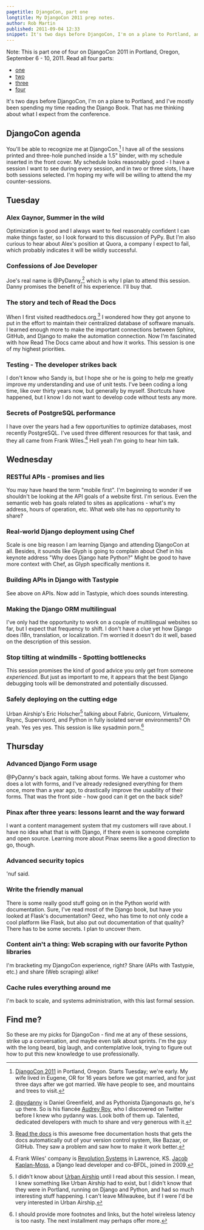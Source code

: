 ```yaml
---
pagetitle: DjangoCon, part one
longtitle: My DjangoCon 2011 prep notes.
author: Rob Martin
published: 2011-09-04 12:33
snippet: It's two days before DjangoCon, I'm on a plane to Portland, and I've mostly been spending my time reading the Django Book. That has me thinking about what I expect from the conference.
---
```


Note: This is part one of four on DjangoCon 2011 in Portland, Oregon, September 6 - 10, 2011. Read all four parts:

  * [one][djone]
  * [two][djtwo]
  * [three][djthree]
  * [four][djfour]

[djone]: /articles/djangocon-part-one
[djtwo]: /articles/djangocon-part-two
[djthree]: /articles/djangocon-part-three
[djfour]: /articles/djangocon-part-four

It's two days before DjangoCon, I'm on a plane to Portland, and I've mostly been spending my time reading the Django Book. That has me thinking about what I expect from the conference.

## DjangoCon agenda

You'll be able to recognize me at DjangoCon.[^djangocon] I have all of the sessions printed and three-hole punched inside a 1.5" binder, with my schedule inserted in the front cover. My schedule looks reasonably good - I have a session I want to see during every session, and in two or three slots, I have both sessions selected. I'm hoping my wife will be willing to attend the my counter-sessions.

## Tuesday

### Alex Gaynor, Summer in the wild

Optimization is good and I always want to feel reasonably confident I can make things faster, so I look forward to this discussion of PyPy. But I'm also curious to hear about Alex's position at Quora, a company  I expect to fail, which probably indicates it will be wildly successful.

### Confessions of Joe Developer

Joe's real name is @PyDanny,[^pydanny] which is why I plan to attend this session. Danny promises the benefit of his experience. I'll buy that.

### The story and tech of Read the Docs

When I first visited readthedocs.org,[^readthedocs] I wondered how they got anyone to put in the effort to maintain their centralized database of software manuals. I learned enough more to make the important connections between Sphinx, GitHub, and Django to make the automation connection. Now I'm fascinated with how Read The Docs came about and how it works. This session is one of my highest priorities.

### Testing - The developer strikes back

I don't know who Sandy is, but I hope she or he is going to help me greatly improve my understanding and use of unit tests. I've been coding a long time, like over thirty years now, but generally by myself. Shortcuts have happened, but I know I do not want to develop code without tests any more.

### Secrets of PostgreSQL performance

I have over the years had a few opportunities to optimize databases, most recently PostgreSQL. I've used three different resources for that task, and they all came from Frank Wiles.[^revsys] Hell yeah I'm going to hear him talk.

## Wednesday

### RESTful APIs - promises and lies

You may have heard the term "mobile first". I'm beginning to wonder if we shouldn't be looking at the API goals of a website first. I'm serious. Even the semantic web has goals related to sites as applications - what's my address, hours of operation, etc. What web site has no opportunity to share?

### Real-world Django deployment using Chef

Scale is one big reason I am learning Django and attending DjangoCon at all. Besides, it sounds like Glyph is going to complain about Chef in his keynote address "Why does Django hate Python?" Might be good to have more context with Chef, as Glyph specifically mentions it.

### Building APIs in Django with Tastypie

See above on APIs. Now add in Tastypie, which does sounds interesting.

### Making the Django ORM multilingual

I've only had the opportunity to work on a couple of multilingual websites so far, but I expect that frequency to shift. I don't have a clue yet how Django does i18n, translation, or localization. I'm worried it doesn't do it well, based on the description of this session.

### Stop tilting at windmills - Spotting bottlenecks

This session promises the kind of good advice you only get from someone _experienced_. But just as important to me, it appears that the best Django debugging tools will be demonstrated and potentially discussed.

### Safely deploying on the cutting edge

Urban Airship's Eric Holscher[^urbanairship]  talking about Fabric, Gunicorn, Virtualenv, Rsync, Supervisord, and Python in fully isolated server environments? Oh yeah. Yes yes yes. This session is like sysadmin porn.[^nomore]

## Thursday

### Advanced Django Form usage

@PyDanny's back again, talking about forms. We have a customer who does a lot with forms, and I've already redesigned everything for them once, more than a year ago, to drastically improve the usability of their forms. That was the front side - how good can it get on the back side?

### Pinax after three years: lessons learnt and the way forward

I want a content management system that my customers will rave about. I have no idea what that is with Django, if there even is someone complete and open source. Learning more about Pinax seems like a good direction to go, though.

### Advanced security topics

'nuf said.

### Write the friendly manual

There is some really good stuff going on in the Python world with documentation. Sure, I've read most of the Django book, but have you looked at Flask's documentation? Geez, who has time to not only code a cool platform like Flask, but also put out documentation of that quality? There has to be some secrets. I plan to uncover them.

### Content ain't a thing: Web scraping with our favorite Python libraries

I'm bracketing my DjangoCon experience, right? Share (APIs with Tastypie, etc.) and share (Web scraping) alike!

### Cache rules everything around me

I'm back to scale, and systems administration, with this last formal session.

## Find me?

So these are my picks for DjangoCon - find me at any of these sessions, strike up a conversation, and maybe even talk about sprints. I'm the guy with the long beard, big laugh, and contemplative look, trying to figure out how to put this new knowledge to use professionally.

[^djangocon]: [DjangoCon 2011][djangocon] in Portland, Oregon. Starts Tuesday; we're early. My wife lived in Eugene, OR for 16 years before we got married, and for just three days after we got married. We have people to see, and mountains and trees to visit.

[djangocon]: http://www.djangocon.us "DjangoCon."

[^pydanny]: [@pydanny][pydanny] is Daniel Greenfield, and as Pythonista Djangonauts go, he's up there. So is his fiancée [Audrey Roy][audreyr], who I discovered on Twitter before I knew who pydanny was. Look both of them up. Talented, dedicated developers with much to share and very generous with it.

[pydanny]: http://twitter.com/#!/pydanny "Daniel Greenfield on Twitter."

[audreyr]: http://twitter.com/#!/audreyr "Audrey Roy on Twitter."

[^readthedocs]: [Read the docs][readthedocs] is this awesome free documentation hosts that gets the docs automatically out of your version control system, like Bazaar, or GitHub. They saw a problem and saw how to make it work better.

[readthedocs]: http://www.readthedocs.org "Read The Docs."

[^revsys]: Frank Wiles' company is [Revolution Systems][revsys] in Lawrence, KS. [Jacob Kaplan-Moss][jacobian], a Django lead developer and co-BFDL, joined in 2009.

[revsys]: http://www.revsys.com "Revolution Systems, LLC."

[jacobian]: http://jacobian.org/ "Jacob Kaplan-Moss' writing."

[^urbanairship]: I didn't know about [Urban Airship][urbanairship] until I read about this session. I mean, I knew something like Urban Airship had to exist, but I didn't know that they were in Portland, running on Django and Python, and had so much interesting stuff happening. I can't leave Milwaukee, but if I were I'd be very interested in Urban Airship.

[urbanairship]: http://urbanairship.com/ "Urban Airship powers mobile development."

[^nomore]: I should provide more footnotes and links, but the hotel wireless latency is too nasty. The next installment may perhaps offer more.

